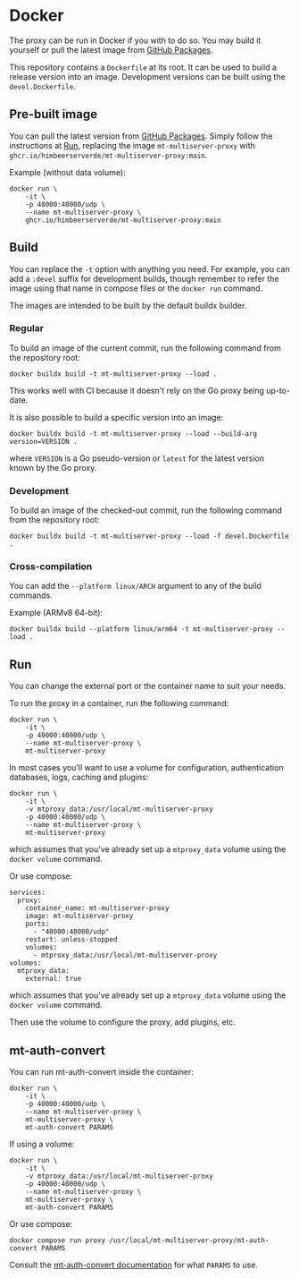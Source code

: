 # Docker

The proxy can be run in Docker if you with to do so.
You may build it yourself or pull the latest image from
[GitHub Packages](https://github.com/HimbeerserverDE/mt-multiserver-proxy/pkgs/container/mt-multiserver-proxy).

This repository contains a `Dockerfile` at its root.
It can be used to build a release version into an image.
Development versions can be built using the `devel.Dockerfile`.

## Pre-built image

You can pull the latest version from [GitHub Packages](https://github.com/HimbeerserverDE/mt-multiserver-proxy/pkgs/container/mt-multiserver-proxy).
Simply follow the instructions at [Run](#run), replacing the image `mt-multiserver-proxy`
with `ghcr.io/himbeerserverde/mt-multiserver-proxy:main`.

Example (without data volume):

```
docker run \
	-it \
	-p 40000:40000/udp \
	--name mt-multiserver-proxy \
	ghcr.io/himbeerserverde/mt-multiserver-proxy:main
```

## Build

You can replace the `-t` option with anything you need.
For example, you can add a `:devel` suffix for development builds,
though remember to refer the image using that name in compose files
or the `docker run` command.

The images are intended to be built by the default buildx builder.

### Regular

To build an image of the current commit, run the following command
from the repository root:

```
docker buildx build -t mt-multiserver-proxy --load .
```

This works well with CI because it doesn't rely on the Go proxy being up-to-date.

It is also possible to build a specific version into an image:

```
docker buildx build -t mt-multiserver-proxy --load --build-arg version=VERSION .
```

where `VERSION` is a Go pseudo-version or `latest` for the latest version
known by the Go proxy.

### Development

To build an image of the checked-out commit, run the following command
from the repository root:

```
docker buildx build -t mt-multiserver-proxy --load -f devel.Dockerfile .
```

### Cross-compilation

You can add the `--platform linux/ARCH` argument to any of the build commands.

Example (ARMv8 64-bit):

```
docker buildx build --platform linux/arm64 -t mt-multiserver-proxy --load .
```

## Run

You can change the external port or the container name to suit your needs.

To run the proxy in a container, run the following command:

```
docker run \
	-it \
	-p 40000:40000/udp \
	--name mt-multiserver-proxy \
	mt-multiserver-proxy
```

In most cases you'll want to use a volume for configuration,
authentication databases, logs, caching and plugins:

```
docker run \
	-it \
	-v mtproxy_data:/usr/local/mt-multiserver-proxy
	-p 40000:40000/udp \
	--name mt-multiserver-proxy \
	mt-multiserver-proxy
```

which assumes that you've already set up a `mtproxy_data` volume
using the `docker volume` command.

Or use compose:

```
services:
  proxy:
    container_name: mt-multiserver-proxy
	image: mt-multiserver-proxy
	ports:
	  - "40000:40000/udp"
	restart: unless-stopped
	volumes:
	  - mtproxy_data:/usr/local/mt-multiserver-proxy
volumes:
  mtproxy_data:
    external: true
```

which assumes that you've already set up a `mtproxy_data` volume
using the `docker volume` command.

Then use the volume to configure the proxy, add plugins, etc.

## mt-auth-convert

You can run mt-auth-convert inside the container:

```
docker run \
	-it \
	-p 40000:40000/udp \
	--name mt-multiserver-proxy \
	mt-multiserver-proxy \
	mt-auth-convert PARAMS
```

If using a volume:

```
docker run \
	-it \
	-v mtproxy_data:/usr/local/mt-multiserver-proxy
	-p 40000:40000/udp \
	--name mt-multiserver-proxy \
	mt-multiserver-proxy \
	mt-auth-convert PARAMS
```

Or use compose:

```
docker compose run proxy /usr/local/mt-multiserver-proxy/mt-auth-convert PARAMS
```

Consult the [mt-auth-convert documentation](https://github.com/HimbeerserverDE/mt-multiserver-proxy/blob/main/doc/auth_backends.md#mt-auth-convert)
for what `PARAMS` to use.

